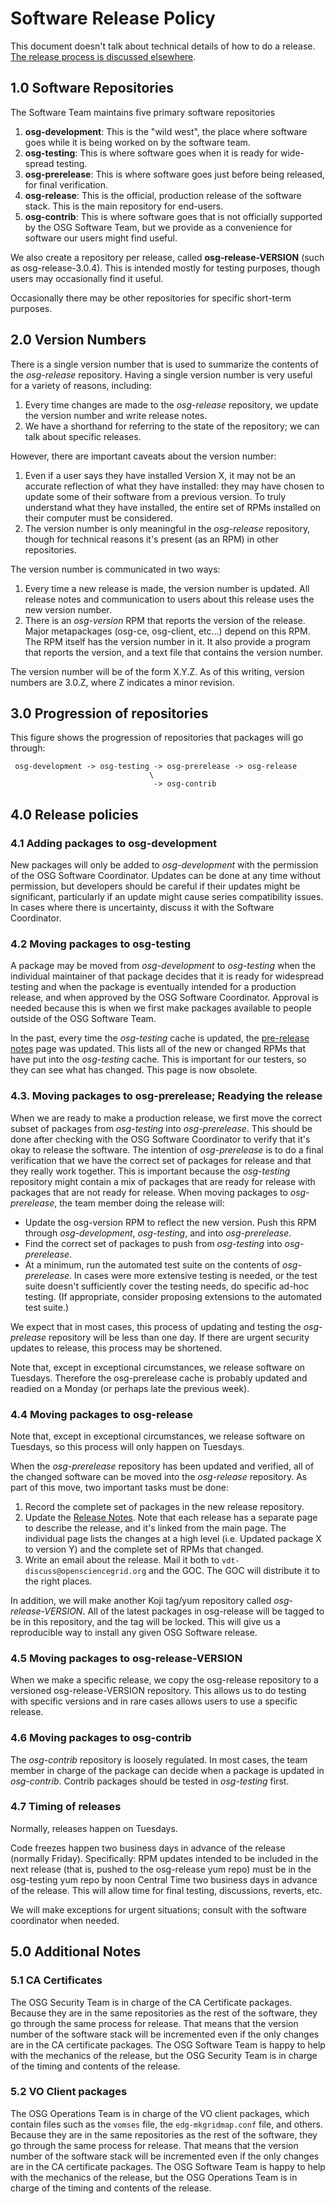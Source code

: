 Software Release Policy
=======================

This document doesn't talk about technical details of how to do a release. [The release process is discussed elsewhere](SoftwareTeam.HowToCutRelease).

1.0 Software Repositories
-------------------------

The Software Team maintains five primary software repositories

1.  **osg-development**: This is the "wild west", the place where software goes while it is being worked on by the software team.
2.  **osg-testing**: This is where software goes when it is ready for wide-spread testing.
3.  **osg-prerelease**: This is where software goes just before being released, for final verification.
4.  **osg-release**: This is the official, production release of the software stack. This is the main repository for end-users.
5.  **osg-contrib**: This is where software goes that is not officially supported by the OSG Software Team, but we provide as a convenience for software our users might find useful.

We also create a repository per release, called **osg-release-VERSION** (such as osg-release-3.0.4). This is intended mostly for testing purposes, though users may occasionally find it useful.

Occasionally there may be other repositories for specific short-term purposes.

2.0 Version Numbers
-------------------

There is a single version number that is used to summarize the contents of the *osg-release* repository. Having a single version number is very useful for a variety of reasons, including:

1.  Every time changes are made to the *osg-release* repository, we update the version number and write release notes.
2.  We have a shorthand for referring to the state of the repository; we can talk about specific releases.

However, there are important caveats about the version number:

1.  Even if a user says they have installed Version X, it may not be an accurate reflection of what they have installed: they may have chosen to update some of their software from a previous version. To truly understand what they have installed, the entire set of RPMs installed on their computer must be considered.
2.  The version number is only meaningful in the *osg-release* repository, though for technical reasons it's present (as an RPM) in other repositories.

The version number is communicated in two ways:

1.  Every time a new release is made, the version number is updated. All release notes and communication to users about this release uses the new version number.
2.  There is an *osg-version* RPM that reports the version of the release. Major metapackages (osg-ce, osg-client, etc...) depend on this RPM. The RPM itself has the version number in it. It also provide a program that reports the version, and a text file that contains the version number.

The version number will be of the form X.Y.Z. As of this writing, version numbers are 3.0.Z, where Z indicates a minor revision.

3.0 Progression of repositories
-------------------------------

This figure shows the progression of repositories that packages will go through:

     osg-development -> osg-testing -> osg-prerelease -> osg-release
                                   \
                                    -> osg-contrib

4.0 Release policies
--------------------

### 4.1 Adding packages to osg-development

New packages will only be added to *osg-development* with the permission of the OSG Software Coordinator. Updates can be done at any time without permission, but developers should be careful if their updates might be significant, particularly if an update might cause series compatibility issues. In cases where there is uncertainty, discuss it with the Software Coordinator.

### 4.2 Moving packages to osg-testing

A package may be moved from *osg-development* to *osg-testing* when the individual maintainer of that package decides that it is ready for widespread testing and when the package is eventually intended for a production release, and when approved by the OSG Software Coordinator. Approval is needed because this is when we first make packages available to people outside of the OSG Software Team.

In the past, every time the *osg-testing* cache is updated, the [pre-release notes](SoftwareTeam.PreReleaseNotes) page was updated. This lists all of the new or changed RPMs that have put into the *osg-testing* cache. This is important for our testers, so they can see what has changed. This page is now obsolete.

### 4.3. Moving packages to osg-prerelease; Readying the release

When we are ready to make a production release, we first move the correct subset of packages from *osg-testing* into *osg-prerelease*. This should be done after checking with the OSG Software Coordinator to verify that it's okay to release the software. The intention of *osg-prerelease* is to do a final verification that we have the correct set of packages for release and that they really work together. This is important because the *osg-testing* repository might contain a mix of packages that are ready for release with packages that are not ready for release. When moving packages to *osg-prerelease*, the team member doing the release will:

-   Update the osg-version RPM to reflect the new version. Push this RPM through *osg-development*, *osg-testing*, and into *osg-prerelease*.
-   Find the correct set of packages to push from *osg-testing* into *osg-prerelease*.
-   At a minimum, run the automated test suite on the contents of *osg-prerelease*. In cases were more extensive testing is needed, or the test suite doesn't sufficiently cover the testing needs, do specific ad-hoc testing. (If appropriate, consider proposing extensions to the automated test suite.)

We expect that in most cases, this process of updating and testing the *osg-prelease* repository will be less than one day. If there are urgent security updates to release, this process may be shortened.

Note that, except in exceptional circumstances, we release software on Tuesdays. Therefore the osg-prerelease cache is probably updated and readied on a Monday (or perhaps late the previous week).

### 4.4 Moving packages to osg-release

Note that, except in exceptional circumstances, we release software on Tuesdays, so this process will only happen on Tuesdays.

When the *osg-prerelease* repository has been updated and verified, all of the changed software can be moved into the *osg-release* repository. As part of this move, two important tasks must be done:

1.  Record the complete set of packages in the new release repository.
2.  Update the [Release Notes](Documentation.Release3.ReleaseNotes). Note that each release has a separate page to describe the release, and it's linked from the main page. The individual page lists the changes at a high level (i.e. Updated package X to version Y) and the complete set of RPMs that changed.
3.  Write an email about the release. Mail it both to `vdt-discuss@opensciencegrid.org` and the GOC. The GOC will distribute it to the right places.

In addition, we will make another Koji tag/yum repository called *osg-release-VERSION*. All of the latest packages in osg-release will be tagged to be in this repository, and the tag will be locked. This will give us a reproducible way to install any given OSG Software release.

### 4.5 Moving packages to osg-release-VERSION

When we make a specific release, we copy the osg-release repository to a versioned osg-release-VERSION repository. This allows us to do testing with specific versions and in rare cases allows users to use a specific release.

### 4.6 Moving packages to osg-contrib

The *osg-contrib* repository is loosely regulated. In most cases, the team member in charge of the package can decide when a package is updated in *osg-contrib*. Contrib packages should be tested in *osg-testing* first.

### 4.7 Timing of releases

Normally, releases happen on Tuesdays.

Code freezes happen two business days in advance of the release (normally Friday). Specifically: RPM updates intended to be included in the next release (that is, pushed to the osg-release yum repo) must be in the osg-testing yum repo by noon Central Time two business days in advance of the release. This will allow time for final testing, discussions, reverts, etc.

We will make exceptions for urgent situations; consult with the software coordinator when needed.

5.0 Additional Notes
--------------------

### 5.1 CA Certificates

The OSG Security Team is in charge of the CA Certificate packages. Because they are in the same repositories as the rest of the software, they go through the same process for release. That means that the version number of the software stack will be incremented even if the only changes are in the CA certificate packages. The OSG Software Team is happy to help with the mechanics of the release, but the OSG Security Team is in charge of the timing and contents of the release.

### 5.2 VO Client packages

The OSG Operations Team is in charge of the VO client packages, which contain files such as the `vomses` file, the `edg-mkgridmap.conf` file, and others. Because they are in the same repositories as the rest of the software, they go through the same process for release. That means that the version number of the software stack will be incremented even if the only changes are in the CA certificate packages. The OSG Software Team is happy to help with the mechanics of the release, but the OSG Operations Team is in charge of the timing and contents of the release.

